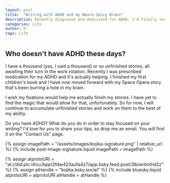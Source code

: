```yaml
---
layout: post
title:  "Writing with ADHD and my Neuro-Spicy Brain"
description: Recently diagnosed and medicated for ADHD, I'm finally seeing progress in my writing journey. Though I'm sitting on about a thousand unfinished stories (no exaggeration!), I've managed to complete my first children's book and am making headway on a Space Opera that's been demanding attention. While my ADHD fixations haven't quite cracked the code for consistently finishing projects, I'm learning to work with my brain rather than against it. I'm always eager to hear how other writers with ADHD manage their creative process.
categories: Life
author: K°
tags: Life
---
```


## Who doesn't have ADHD these days?
I have a thousand (yes, I said a thousand) or so unfinished stories, all awaiting their turn in the work rotation. Recently I was prescribed medication for my ADHD and it's actually helping. I finished my first children's book and I have now moved forward with my Space Opera story that's been burring a hole in my brain.

I wish my fixations would help me actually finish my stories. I have yet to find the magic that would allow for that, unfortunately. So for now, I will continue to accumulate unfinished stories and work on them to the best of my ability.

Do you have ADHD? What do you do in order to stay focused on your writing? I'd love for you to share your tips, so drop me an email. You will find it on the "Contact Us" page.

<!-- signature -->
{% assign imagePath = "/assets/images/kojika-signature.png" | relative_url %}
{% include post-image-signature.liquid imagePath = imagePath %}

<!-- comments -->
{% assign atprotoURI = "at://did:plc:i4icu3qqri2fdw423aufa4z7/app.bsky.feed.post/3lbiwrbnthd2z" %}
{% assign atHandle = "kojika.bsky.social" %}
{% include bluesky.liquid atprotoURI = atprotoURI atHandle = atHandle %}